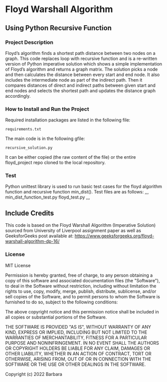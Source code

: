 # Floyd Warshall Algorithm
## Using Python Recursive Function

### Project Description 
Floyd’s algorithm finds a shortest path distance between two nodes on a graph. This code replaces loop with recursive function and is a re-written version of Python imperative solution which shows a simple implementation of Floyd’s algorithm and returns a graph matrix. 
The solution picks a node and then calculates the distance between every start and end node. It also includes the intermediate node as part
of the indirect path. Then it compares distances of direct and indirect paths between given start and end nodes and selects the shortest path and updates the distance graph accordingly.

### How to Install and Run the Project
Required installation packages are listed in the following file:
```
requirements.txt
```

The main code is in the following gfile:
```
recursive_solution.py
```
It can be either copied (the raw content of the file) or the entire floyd_project repo  cloned to the local repository.


### Test
Python unittest library is used to run basic test cases for the floyd algorithm function and recursive function min_dist().
Test files are as follows:
 ,,,
 min_dist_function_test.py 
 floyd_test.py
,,,

## Include Credits
This code is based on the Floyd Warshall Algorithm (Imperative Solution) sourced from University of Liverpool assignment paper as well as GeeksforGeeks post available at: https://www.geeksforgeeks.org/floyd-warshall-algorithm-dp-16/

### License
MIT License



Permission is hereby granted, free of charge, to any person obtaining a copy of this software and associated documentation files (the "Software"), to deal in the Software without restriction, including without limitation the rights to use, copy, modify, merge, publish, distribute, sublicense, and/or sell copies of the Software, and to permit persons to whom the Software is furnished to do so, subject to the following conditions:

The above copyright notice and this permission notice shall be included in all copies or substantial portions of the Software.

THE SOFTWARE IS PROVIDED "AS IS", WITHOUT WARRANTY OF ANY KIND, EXPRESS OR IMPLIED, INCLUDING BUT NOT LIMITED TO THE WARRANTIES OF MERCHANTABILITY, FITNESS FOR A PARTICULAR PURPOSE AND NONINFRINGEMENT. IN NO EVENT SHALL THE AUTHORS OR COPYRIGHT HOLDERS BE LIABLE FOR ANY CLAIM, DAMAGES OR OTHER LIABILITY, WHETHER IN AN ACTION OF CONTRACT, TORT OR OTHERWISE, ARISING FROM, OUT OF OR IN CONNECTION WITH THE SOFTWARE OR THE USE OR OTHER DEALINGS IN THE SOFTWARE.

Copyright (c) 2022 Barbara
